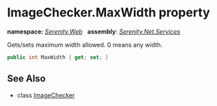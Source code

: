 # ImageChecker.MaxWidth property
**namespace:** *[Serenity.Web](../../README.md#serenity.web-namespace)*   **assembly**: *[Serenity.Net.Services](../../README.md)*

Gets/sets maximum width allowed. 0 means any width.

```csharp
public int MaxWidth { get; set; }
```

## See Also

* class [ImageChecker](../ImageChecker.md)